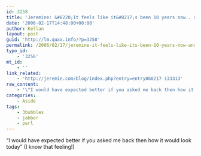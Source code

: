 ```yaml
---
id: 3258
title: 'Jeremine: &#8220;It feels like it&#8217;s been 10 years now.. and oh wait, it has!  In 1996 I first wrote a perl script web server that did real-time web chat.&#8221;'
date: '2006-02-17T14:48:00+00:00'
author: Kellan
layout: post
guid: 'http://lm.quxx.info/?p=3258'
permalink: /2006/02/17/jeremine-it-feels-like-its-been-10-years-now-and-oh-wait-it-has-in-1996-i-first-wrote-a-perl-script-web-server-that-did-real-time-web-chat/
typo_id:
    - '3256'
mt_id:
    - ''
link_related:
    - 'http://jeremie.com/blog/index.php?entry=entry060217-133313'
raw_content:
    - '\"I would have expected better if you asked me back then how it would look today\" (I know that feeling!)'
categories:
    - Aside
tags:
    - 3bubbles
    - jabber
    - perl
---
```


“I would have expected better if you asked me back then how it would look today” (I know that feeling!)